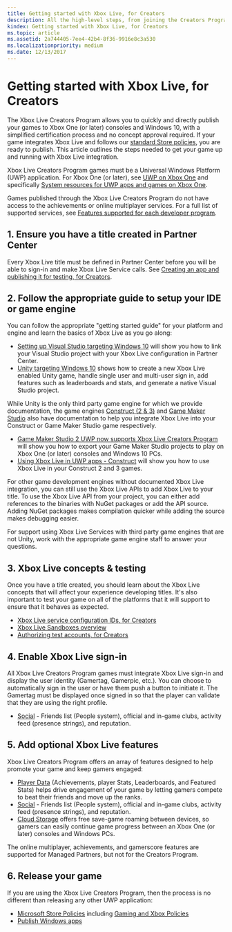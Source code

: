 ```yaml
---
title: Getting started with Xbox Live, for Creators
description: All the high-level steps, from joining the Creators Program, through releasing your game.
kindex: Getting started with Xbox Live, for Creators
ms.topic: article
ms.assetid: 2a744405-7ee4-42b4-8f36-9916e8c3a530
ms.localizationpriority: medium
ms.date: 12/13/2017
---
```


# Getting started with Xbox Live, for Creators
 
The Xbox Live Creators Program allows you to quickly and directly publish your games to Xbox One (or later) consoles and Windows 10, with a simplified certification process and no concept approval required.
If your game integrates Xbox Live and follows our [standard Store policies](https://msdn.microsoft.com/library/windows/apps/dn764944.aspx), you are ready to publish.
This article outlines the steps needed to get your game up and running with Xbox Live integration.

Xbox Live Creators Program games must be a Universal Windows Platform (UWP) application.
 For Xbox One (or later), see [UWP on Xbox One](https://msdn.microsoft.com/windows/uwp/xbox-apps/index) and specifically [System resources for UWP apps and games on Xbox One](https://msdn.microsoft.com/windows/uwp/xbox-apps/system-resource-allocation).

Games published through the Xbox Live Creators Program do not have access to the achievements or online multiplayer services.
For a full list of supported services, see [Features supported for each developer program](../../join-dev-program/live-feature-comparison-table.md).


## 1. Ensure you have a title created in Partner Center

Every Xbox Live title must be defined in Partner Center before you will be able to sign-in and make Xbox Live Service calls.
See [Creating an app and publishing it for testing, for Creators](live-create-and-test-creators-title.md).


## 2. Follow the appropriate guide to setup your IDE or game engine

You can follow the appropriate "getting started guide" for your platform and engine and learn the basics of Xbox Live as you go along:

* [Setting up Visual Studio targeting Windows 10](../../setup-ide/creators/vstudio-win10/live-develop-creators-title-vstudio.md) will show you how to link your Visual Studio project with your Xbox Live configuration in Partner Center.
* [Unity targeting Windows 10](../../setup-ide/creators/unity-win10/live-cr-unity-win10-nav.md) shows how to create a new Xbox Live enabled Unity game, handle single user and multi-user sign in, add features such as leaderboards and stats, and generate a native Visual Studio project.

While Unity is the only third party game engine for which we provide documentation, the game engines [Construct (2 & 3)](https://www.scirra.com/construct2) and [Game Maker Studio](https://www.yoyogames.com/gamemaker) also have documentation to help you integrate Xbox Live into your Construct or Game Maker Studio game respectively.

* [Game Maker Studio 2 UWP now supports Xbox Live Creators Program](https://www.yoyogames.com/gamemaker/xblc) will show you how to export your Game Maker Studio projects to play on Xbox One (or later) consoles and Windows 10 PCs.
* [Using Xbox Live in UWP apps - Construct](https://www.scirra.com/tutorials/9540/using-xbox-live-in-uwp-apps) will show you how to use Xbox Live in your Construct 2 and 3 games.

For other game development engines without documented Xbox Live integration, you can still use the Xbox Live APIs to add Xbox Live to your title.
To use the Xbox Live API from your project, you can either add references to the binaries with NuGet packages or add the API source.
Adding NuGet packages makes compilation quicker while adding the source makes debugging easier.

For support using Xbox Live Services with third party game engines that are not Unity, work with the appropriate game engine staff to answer your questions.


## 3. Xbox Live concepts & testing

Once you have a title created, you should learn about the Xbox Live concepts that will affect your experience developing titles.
It's also important to test your game on all of the platforms that it will support to ensure that it behaves as expected.

- [Xbox Live service configuration IDs, for Creators](../../../test-release/portal-config/live-service-config-ids-creators.md)
- [Xbox Live Sandboxes overview](../../../test-release/sandboxes/live-setup-sandbox.md)
- [Authorizing test accounts, for Creators](live-authorize-xbox-live-accounts.md)


## 4. Enable Xbox Live sign-in

All Xbox Live Creators Program games must integrate Xbox Live sign-in and display the user identity (Gamertag, Gamerpic, etc.).
You can choose to automatically sign in the user or have them push a button to initiate it.
The Gamertag must be displayed once signed in so that the player can validate that they are using the right profile.

- [Social](../../../features/social/live-social-nav.md) - Friends list (People system), official and in-game clubs, activity feed (presence strings), and reputation.


## 5. Add optional Xbox Live features

Xbox Live Creators Program offers an array of features designed to help promote your game and keep gamers engaged:

- [Player Data](../../../features/player-data/live-playerdata-nav.md) (Achievements, player Stats, Leaderboards, and Featured Stats) helps drive engagement of your game by letting gamers compete to beat their friends and move up the ranks.
- [Social](../../../features/social/live-social-nav.md) - Friends list (People system), official and in-game clubs, activity feed (presence strings), and reputation.
- [Cloud Storage](../../../features/cloud-storage/live-cloud-storage-nav.md) offers free save-game roaming between devices, so gamers can easily continue game progress between an Xbox One (or later) consoles and Windows PCs.

The online multiplayer, achievements, and gamerscore features are supported for Managed Partners, but not for the Creators Program.


## 6. Release your game

If you are using the Xbox Live Creators Program, then the process is no different than releasing any other UWP application:
- [Microsoft Store Policies](https://msdn.microsoft.com/library/windows/apps/dn764944.aspx) including [Gaming and Xbox Policies](https://msdn.microsoft.com/library/windows/apps/dn764944.aspx#pol_10_13)
- [Publish Windows apps](https://developer.microsoft.com/store/publish-apps)
